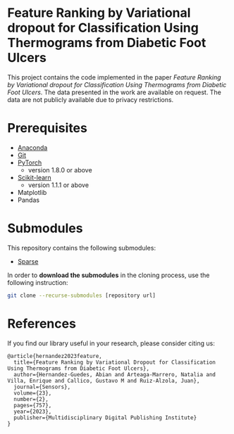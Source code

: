 # Feature Ranking by Variational dropout for Classification Using Thermograms from Diabetic Foot Ulcers

This project contains the code implemented in the paper *Feature Ranking by Variational dropout for Classification Using Thermograms from Diabetic Foot Ulcers*. The data presented in the work are available on request. The data are not publicly available due to privacy restrictions.

# Prerequisites
* [Anaconda](https://www.anaconda.com/distribution/)
* [Git](https://git-scm.com/)
* [PyTorch](https://anaconda.org/pytorch/pytorch) 
    * version 1.8.0 or above
* [Scikit-learn](https://anaconda.org/anaconda/scikit-learn)
    * version 1.1.1 or above
* Matplotlib
* Pandas

# Submodules
This repository contains the following submodules:

* [Sparse](https://github.com/SolidusAbi/Sparse)

In order to **download the submodules** in the cloning process, use the following instruction:
``` Bash
git clone --recurse-submodules [repository url]
```

# References

If you find our library useful in your research, please consider citing us:
```
@article{hernandez2023feature,
  title={Feature Ranking by Variational Dropout for Classification Using Thermograms from Diabetic Foot Ulcers},
  author={Hernandez-Guedes, Abian and Arteaga-Marrero, Natalia and Villa, Enrique and Callico, Gustavo M and Ruiz-Alzola, Juan},
  journal={Sensors},
  volume={23},
  number={2},
  pages={757},
  year={2023},
  publisher={Multidisciplinary Digital Publishing Institute}
}
```
